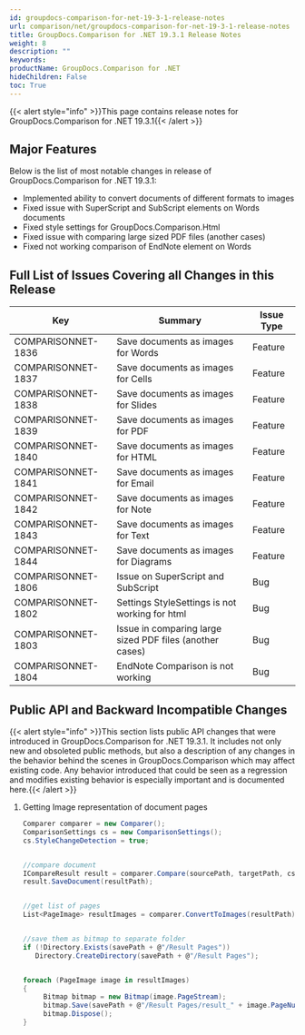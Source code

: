 ```yaml
---
id: groupdocs-comparison-for-net-19-3-1-release-notes
url: comparison/net/groupdocs-comparison-for-net-19-3-1-release-notes
title: GroupDocs.Comparison for .NET 19.3.1 Release Notes
weight: 8
description: ""
keywords:
productName: GroupDocs.Comparison for .NET
hideChildren: False
toc: True
---
```


{{< alert style="info" >}}This page contains release notes for GroupDocs.Comparison for .NET 19.3.1{{< /alert >}}

## Major Features

Below is the list of most notable changes in release of GroupDocs.Comparison for .NET 19.3.1:

- Implemented ability to convert documents of different formats to images
- Fixed issue with SuperScript and SubScript elements on Words documents
- Fixed style settings for GroupDocs.Comparison.Html
- Fixed issue with comparing large sized PDF files (another cases)
- Fixed not working comparison of EndNote element on Words

## Full List of Issues Covering all Changes in this Release

| Key                | Summary                                                  | Issue Type |
| ------------------ | -------------------------------------------------------- | ---------- |
| COMPARISONNET-1836 | Save documents as images for Words                       | Feature    |
| COMPARISONNET-1837 | Save documents as images for Cells                       | Feature    |
| COMPARISONNET-1838 | Save documents as images for Slides                      | Feature    |
| COMPARISONNET-1839 | Save documents as images for PDF                         | Feature    |
| COMPARISONNET-1840 | Save documents as images for HTML                        | Feature    |
| COMPARISONNET-1841 | Save documents as images for Email                       | Feature    |
| COMPARISONNET-1842 | Save documents as images for Note                        | Feature    |
| COMPARISONNET-1843 | Save documents as images for Text                        | Feature    |
| COMPARISONNET-1844 | Save documents as images for Diagrams                    | Feature    |
| COMPARISONNET-1806 | Issue on SuperScript and SubScript                       | Bug        |
| COMPARISONNET-1802 | Settings StyleSettings is not working for html           | Bug        |
| COMPARISONNET-1803 | Issue in comparing large sized PDF files (another cases) | Bug        |
| COMPARISONNET-1804 | EndNote Comparison is not working                        | Bug        |

## Public API and Backward Incompatible Changes

{{< alert style="info" >}}This section lists public API changes that were introduced in GroupDocs.Comparison for .NET 19.3.1. It includes not only new and obsoleted public methods, but also a description of any changes in the behavior behind the scenes in GroupDocs.Comparison which may affect existing code. Any behavior introduced that could be seen as a regression and modifies existing behavior is especially important and is documented here.{{< /alert >}}

1.  Getting Image representation of document pages

    ```csharp
    Comparer comparer = new Comparer();
    ComparisonSettings cs = new ComparisonSettings();
    cs.StyleChangeDetection = true;


    //compare document
    ICompareResult result = comparer.Compare(sourcePath, targetPath, cs);
    result.SaveDocument(resultPath);


    //get list of pages
    List<PageImage> resultImages = comparer.ConvertToImages(resultPath);


    //save them as bitmap to separate folder
    if (!Directory.Exists(savePath + @"/Result Pages"))
       Directory.CreateDirectory(savePath + @"/Result Pages");


    foreach (PageImage image in resultImages)
    {
         Bitmap bitmap = new Bitmap(image.PageStream);
         bitmap.Save(savePath + @"/Result Pages/result_" + image.PageNumber + ".png");
         bitmap.Dispose();
    }
    ```
